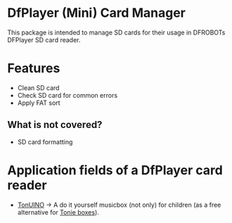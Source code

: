 # DfPlayer (Mini) Card Manager

This package is intended to manage SD cards for their usage in DFROBOTs DFPlayer SD card reader.

# Features

- Clean SD card
- Check SD card for common errors
- Apply FAT sort

## What is not covered?

- SD card formatting

# Application fields of a DfPlayer card reader

- [TonUINO](https://www.tonuino.de/TNG/) -> A do it yourself musicbox (not only) for children (as a free alternative for [Tonie boxes](https://tonies.com/de-de/tonieboxen/)).
